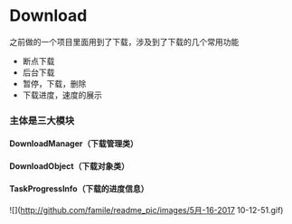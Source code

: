 # Download

之前做的一个项目里面用到了下载，涉及到了下载的几个常用功能
- 断点下载
- 后台下载
- 暂停，下载，删除
- 下载进度，速度的展示

### 主体是三大模块
#### DownloadManager（下载管理类）
#### DownloadObject（下载对象类）
#### TaskProgressInfo（下载的进度信息）

![](http://github.com/famile/readme_pic/images/5月-16-2017 10-12-51.gif)
